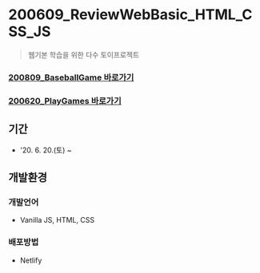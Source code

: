 # 200609_ReviewWebBasic_HTML_CSS_JS
> 웹기본 학습을 위한 다수 토이프로젝트
### [200809_BaseballGame 바로가기](#)
### [200620_PlayGames 바로가기](https://playgames.netlify.app/)

## 기간
* '20. 6. 20.(토) ~ 

## 개발환경
### 개발언어
* Vanilla JS, HTML, CSS
### 배포방법
* Netlify
